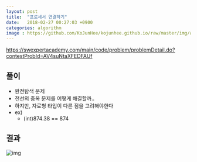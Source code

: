 ```yaml
---
layout: post
title:  "프로세서 연결하기"
date:   2018-02-27 00:27:03 +0900
categories: algorithm
image : https://github.com/KoJunHee/kojunhee.github.io/raw/master/img/algorithm.png
---
```


<https://swexpertacademy.com/main/code/problem/problemDetail.do?contestProbId=AV4suNtaXFEDFAUf>

## 풀이

- 완전탐색 문제 
- 전선의 중복 문제를 어떻게 해결할까..
- 하지만, 자료형 타입이 다른 점을 고려해야한다
- ex)
  - (int)874.38 == 874



## 결과

![img](https://github.com/KoJunHee/kojunhee.github.io/raw/master/img/)